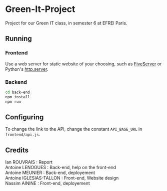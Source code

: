 # Green-It-Project
Project for our Green IT class, in semester 6 at EFREI Paris.


## Running
### Frontend
Use a web server for static website of your choosing, such as [FiveServer](https://github.com/yandeu/five-server) or Python's [http.server](https://docs.python.org/3/library/http.server.html).

### Backend
```sh
cd back-end
npm install
npm run
```

## Configuring
To change the link to the API, change the constant `API_BASE_URL` in `frontend/api.js`.

## Credits
Ian ROUVRAIS : Report\
Antoine LENOGUES : Back-end, help on the front-end\
Antoine MEUNIER : Back-end, deployement\
Antoine IGLESIAS-TALLON : Front-end, Website design\
Nassim AININE : Front-end, deployement
